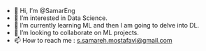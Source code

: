 - 👋 Hi, I’m @SamarEng
- 👀 I’m interested in Data Science.
- 🌱 I’m currently learning ML and then I am going to delve into DL.
- 💞️ I’m looking to collaborate on ML projects.
- 📫 How to reach me : s.samareh.mostafavi@gmail.com

<!---
SamarEng/SamarEng is a ✨ special ✨ repository because its `README.md` (this file) appears on your GitHub profile.
You can click the Preview link to take a look at your changes.
--->
